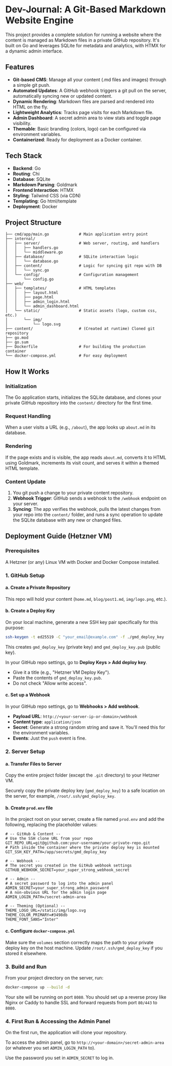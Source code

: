 # Dev-Journal: A Git-Based Markdown Website Engine

This project provides a complete solution for running a website where the content is managed as Markdown files in a private GitHub repository. It's built on Go and leverages SQLite for metadata and analytics, with HTMX for a dynamic admin interface.

## Features

- **Git-based CMS**: Manage all your content (.md files and images) through a simple git push.
- **Automated Updates**: A GitHub webhook triggers a git pull on the server, automatically syncing new or updated content.
- **Dynamic Rendering**: Markdown files are parsed and rendered into HTML on the fly.
- **Lightweight Analytics**: Tracks page visits for each Markdown file.
- **Admin Dashboard**: A secret admin area to view stats and toggle page visibility.
- **Themable**: Basic branding (colors, logo) can be configured via environment variables.
- **Containerized**: Ready for deployment as a Docker container.

## Tech Stack

- **Backend**: Go
- **Routing**: Chi
- **Database**: SQLite
- **Markdown Parsing**: Goldmark
- **Frontend Interaction**: HTMX
- **Styling**: Tailwind CSS (via CDN)
- **Templating**: Go html/template
- **Deployment**: Docker

## Project Structure

```
├── cmd/app/main.go             # Main application entry point
├── internal/
│   ├── server/                 # Web server, routing, and handlers
│   │   ├── handlers.go
│   │   └── middleware.go
│   ├── database/               # SQLite interaction logic
│   │   └── database.go
│   ├── content/                # Logic for syncing git repo with DB
│   │   └── sync.go
│   └── config/                 # Configuration management
│       └── config.go
├── web/
│   ├── templates/              # HTML templates
│   │   ├── layout.html
│   │   ├── page.html
│   │   ├── admin_login.html
│   │   └── admin_dashboard.html
│   └── static/                 # Static assets (logo, custom css, etc.)
│       └── img/
│           └── logo.svg
├── content/                    # (Created at runtime) Cloned git repository
├── go.mod
├── go.sum
├── Dockerfile                  # For building the production container
└── docker-compose.yml          # For easy deployment
```

## How It Works

### Initialization

The Go application starts, initializes the SQLite database, and clones your private GitHub repository into the `content/` directory for the first time.

### Request Handling

When a user visits a URL (e.g., `/about`), the app looks up `about.md` in its database.

### Rendering

If the page exists and is visible, the app reads `about.md`, converts it to HTML using Goldmark, increments its visit count, and serves it within a themed HTML template.

### Content Update

1. You git push a change to your private content repository.
2. **Webhook Trigger**: GitHub sends a webhook to the `/webhook` endpoint on your server.
3. **Syncing**: The app verifies the webhook, pulls the latest changes from your repo into the `content/` folder, and runs a sync operation to update the SQLite database with any new or changed files.

## Deployment Guide (Hetzner VM)

### Prerequisites

A Hetzner (or any) Linux VM with Docker and Docker Compose installed.

### 1. GitHub Setup

#### a. Create a Private Repository

This repo will hold your content (`home.md`, `blog/post1.md`, `img/logo.png`, etc.).

#### b. Create a Deploy Key

On your local machine, generate a new SSH key pair specifically for this purpose:

```bash
ssh-keygen -t ed25519 -C "your_email@example.com" -f ./gmd_deploy_key
```

This creates `gmd_deploy_key` (private key) and `gmd_deploy_key.pub` (public key).

In your GitHub repo settings, go to **Deploy Keys > Add deploy key**.

- Give it a title (e.g., "Hetzner VM Deploy Key").
- Paste the contents of `gmd_deploy_key.pub`.
- Do not check "Allow write access".

#### c. Set up a Webhook

In your GitHub repo settings, go to **Webhooks > Add webhook**.

- **Payload URL**: `http://<your-server-ip-or-domain>/webhook`
- **Content type**: `application/json`
- **Secret**: Generate a strong random string and save it. You'll need this for the environment variables.
- **Events**: Just the `push` event is fine.

### 2. Server Setup

#### a. Transfer Files to Server

Copy the entire project folder (except the `.git` directory) to your Hetzner VM.

Securely copy the private deploy key (`gmd_deploy_key`) to a safe location on the server, for example, `/root/.ssh/gmd_deploy_key`.

#### b. Create `prod.env` file

In the project root on your server, create a file named `prod.env` and add the following, replacing the placeholder values:

```env
# -- GitHub & Content --
# Use the SSH clone URL from your repo
GIT_REPO_URL=git@github.com:your-username/your-private-repo.git
# Path inside the container where the private deploy key is mounted
GIT_SSH_KEY_PATH=/app/secrets/gmd_deploy_key

# -- Webhook --
# The secret you created in the GitHub webhook settings
GITHUB_WEBHOOK_SECRET=your_super_strong_webhook_secret

# -- Admin --
# A secret password to log into the admin panel
ADMIN_SECRET=your_super_strong_admin_password
# A non-obvious URL for the admin login page
ADMIN_LOGIN_PATH=/secret-admin-area

# -- Theming (Optional) --
THEME_LOGO_URL=/static/img/logo.svg
THEME_COLOR_PRIMARY=#3498db
THEME_FONT_SANS="Inter"
```

#### c. Configure `docker-compose.yml`

Make sure the `volumes` section correctly maps the path to your private deploy key on the host machine. Update `/root/.ssh/gmd_deploy_key` if you stored it elsewhere.

### 3. Build and Run

From your project directory on the server, run:

```bash
docker-compose up --build -d
```

Your site will be running on port `8080`. You should set up a reverse proxy like Nginx or Caddy to handle SSL and forward requests from port `80/443` to `8080`.

### 4. First Run & Accessing the Admin Panel

On the first run, the application will clone your repository.

To access the admin panel, go to `http://<your-domain>/secret-admin-area` (or whatever you set `ADMIN_LOGIN_PATH` to).

Use the password you set in `ADMIN_SECRET` to log in.